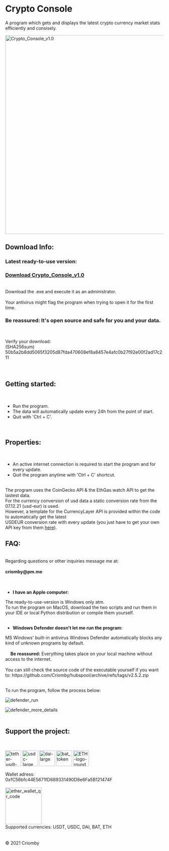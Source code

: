 # Crypto Console
A program which gets and displays the latest crypto currency market stats efficiently and consisely.

<img src="https://user-images.githubusercontent.com/86114549/145587915-55e2c620-d359-4647-989d-255fc567af93.png" alt="Crypto_Console_v1.0" width="630">
<br>

## Download Info: <br>
<h3> Latest ready-to-use version:</h3>
<h3><a href='https://github.com/Criomby/hubspool/releases/download/v2.5.2/Hubspool_v2.5.2.exe'>Download Crypto_Console_v1.0</a><br></h3>
<br>
Download the .exe and execute it as an administrator.<br>
<br>
Your antivirus might flag the program when trying to open it for the first time.
<h3>Be reassured: It's open source and safe for you and your data.</h3><br>

Verify your download:<br>
(SHA256sum) 50b5a2b8dd5065f3205d87fda470608ef8a8457e4afc0b27f92e00f2ad17c211<br>
<br>
<br>

<h2>Getting started:</h2><br>
<ul>
  <li>Run the program.</li>
  <li>The data will automatically update every 24h from the point of start.</li>
  <li>Quit with 'Ctrl + C'.</li>
</ul>
<br>

<h2>Properties:</h2><br>
<ul>
  <li>An active internet connection is required to start the program and for every update.</li>
  <li>Quit the program anytime with 'Ctrl + C' shortcut.</li>
</ul>
<br>
The program uses the CoinGecko API & the EthGas.watch API to get the lastest data.<br>
For the currency conversion of usd data a static conversion rate from the 07.12.21 (usd-eur) is used.<br>
However, a template for the CurrencyLayer API is provided within the code to automatically get the latest<br>
USDEUR conversion rate with every update (you just have to get your own API key from them <a href='https://currencylayer.com/'>here</a>).
<br>

<h2>FAQ:</h2><br>
Regarding questions or other inquiries message me at:<br>
<br>
<strong>criomby@pm.me</strong><br>
<br>
<br>
<ul><li><strong>I have an Apple computer:</strong><br></ul></li>
The ready-to-use-version is Windows only atm.<br>
To run the program on MacOS, download the two scripts and run them in your IDE or local Python distribution or compile them yourself.<br>
<br>
<ul><li><strong>Windows Defender doesn't let me run the program:</strong><br></ul></li>
MS Windows' built-in antivirus Windows Defender automatically blocks any kind of unknown programs by default.<br>
<br>
<b>&nbsp&nbsp&nbsp&nbsp&nbspBe reassured:</b> Everything takes place on your local machine without access to the internet.<br>
<br>
You can still check the source code of the executable yourself if you want to: https://github.com/Criomby/hubspool/archive/refs/tags/v2.5.2.zip<br>
<br>

To run the program, follow the process below:<br>

<img src="https://user-images.githubusercontent.com/86114549/141657595-cb6240a0-5fc0-4dd0-969f-70d4a958207e.png" alt="defender_run"></a>

<img src="https://user-images.githubusercontent.com/86114549/141657566-c661a1bd-5918-43c5-b8e3-3b61f14e79e0.png" alt="defender_more_details"></a>
<br>
<br>

<h2>Support the project:</h2><br>
<p float='left'>
<a href='https://ethereum.org/en/stablecoins/'>
<img src="https://user-images.githubusercontent.com/86114549/123052110-be243880-d402-11eb-9f0b-77df24874278.png" alt="tether-usdt-logo" height="50"></a>
<a href='https://ethereum.org/en/stablecoins/'>
<img src="https://user-images.githubusercontent.com/86114549/122908329-4a2b5700-d354-11eb-8ba9-4fa8d2c76ed6.png" alt="usdc-large" height="50"></a>
<a href='https://ethereum.org/en/stablecoins/'>
<img src="https://user-images.githubusercontent.com/86114549/122908250-35e75a00-d354-11eb-8be1-243fcecc93c6.png" alt="dai-large" height="50"></a>
<a href='https://basicattentiontoken.org/'>
<img src="https://user-images.githubusercontent.com/86114549/132904922-1921973e-13f0-40e5-a912-2180fe2b1485.png" alt="bat_token" height="50"></a>
<a href='https://ethereum.org/en/stablecoins/'>
<img src="https://user-images.githubusercontent.com/86114549/122967139-7235ad00-d38a-11eb-86e9-b6e634a5fc75.png" alt="ETH-logo-round" height="50"></a>
</p>
Wallet adress:<br> 
0xfC56bfc44E5671fD689331490D8e6Fa5B121474F<br>
<br>
<img width="116" alt="ether_wallet_qr_code" src="https://user-images.githubusercontent.com/86114549/122909208-3f24f680-d355-11eb-88b9-c49afb867a98.png"><br>
Supported currencies: USDT, USDC, DAI, BAT, ETH <br>
<br>
<br>
© 2021 Criomby
